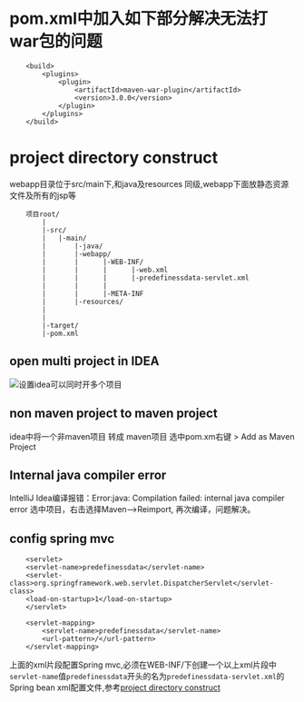 # pom.xml中加入如下部分解决无法打war包的问题
        <build>
            <plugins>
                <plugin>
                    <artifactId>maven-war-plugin</artifactId>
                    <version>3.0.0</version>
                </plugin>
            </plugins>
        </build>

# project directory construct 
webapp目录位于src/main下,和java及resources 同级,webapp下面放静态资源文件及所有的jsp等

        项目root/
            |
            |-src/
            |   |-main/  
            |       |-java/
            |       |-webapp/
            |       |      |-WEB-INF/
            |       |      |      |-web.xml
            |       |      |      |-predefinessdata-servlet.xml 
            |       |      |
            |       |      |-META-INF
            |       |-resources/
            |       
            |
            |-target/
            |-pom.xml

 

## open multi project in IDEA
  ![设置idea可以同时开多个项目](/com/syc/am/cntr/openMultiProjInIdeaSet.PNG "set idea to open multi projects at the same time")

## non maven project to maven project
 idea中将一个非maven项目 转成 maven项目
  选中pom.xm右键 > Add as Maven Project

## Internal java compiler error
 IntelliJ Idea编译报错：Error:java: Compilation failed: internal java compiler error 
 选中项目，右击选择Maven-->Reimport, 再次编译，问题解决。

## config spring mvc
        <servlet>
        <servlet-name>predefinessdata</servlet-name>
        <servlet-class>org.springframework.web.servlet.DispatcherServlet</servlet-class>
        <load-on-startup>1</load-on-startup>
        </servlet>

        <servlet-mapping>
            <servlet-name>predefinessdata</servlet-name>
            <url-pattern>/</url-pattern>
        </servlet-mapping>

上面的xml片段配置Spring mvc,必须在WEB-INF/下创建一个以上xml片段中`servlet-name`值`predefinessdata`开头的名为`predefinessdata-servlet.xml`的Spring bean xml配置文件,参考[project directory construct](#project-directory-construct)

